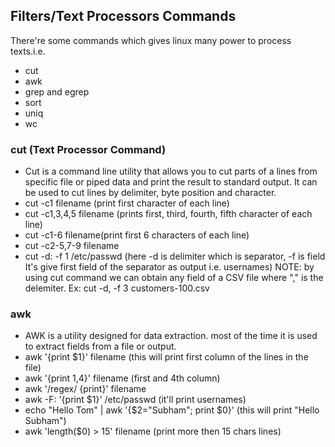 ## Filters/Text Processors Commands
There're some commands which gives linux many power to process texts.i.e.
- cut
- awk
- grep and egrep
- sort
- uniq
- wc

### cut (Text Processor Command)
- Cut is a command line utility that allows you to cut parts of a lines from specific file or piped data and print the result to standard output. It can be used to cut lines by delimiter, byte position and character.
- cut -c1 filename  (print first character of each line)
- cut -c1,3,4,5 filename  (prints first, third, fourth, fifth character of each line)
- cut -c1-6  filename(print first 6 characters of each line)
- cut -c2-5,7-9  filename
- cut -d: -f 1 /etc/passwd  (here -d is delimiter which is separator, -f is field It's give first field of the separator as output i.e. usernames)
NOTE: by using cut command we can obtain any field of a CSV file where "," is the delemiter. Ex: cut -d, -f 3 customers-100.csv
### awk
- AWK is a utility designed for data extraction. most of the time it is used to extract fields from a file or output.
- awk '{print $1}' filename   (this will print first column of the lines in the file)
- awk '{print $1,$4}' filename  (first and 4th column)
- awk '/regex/ {print}' filename
- awk -F: '{print $1}' /etc/passwd  (it'll print usernames)
- echo "Hello Tom" | awk '{$2="Subham"; print $0}'    (this will print "Hello Subham")
- awk 'length($0) > 15' filename    (print more then 15 chars lines)